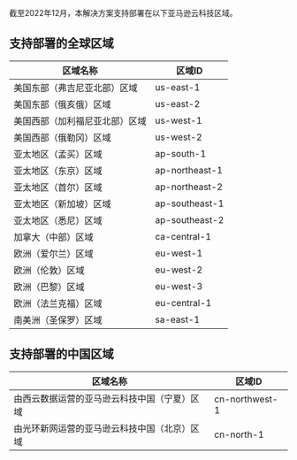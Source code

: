 截至2022年12月，本解决方案支持部署在以下亚马逊云科技区域。

## 支持部署的全球区域

| 区域名称 | 区域ID |
|----------|--------|
| 美国东部（弗吉尼亚北部）区域 | us-east-1
| 美国东部（俄亥俄）区域 | us-east-2
| 美国西部（加利福尼亚北部）区域 | us-west-1
| 美国西部（俄勒冈）区域 | us-west-2
| 亚太地区（孟买）区域 | ap-south-1
| 亚太地区（东京）区域 | ap-northeast-1
| 亚太地区（首尔）区域 | ap-northeast-2
| 亚太地区（新加坡）区域 | ap-southeast-1
| 亚太地区（悉尼）区域 | ap-southeast-2
| 加拿大（中部）区域 | ca-central-1
| 欧洲（爱尔兰）区域 | eu-west-1
| 欧洲（伦敦）区域 | eu-west-2
| 欧洲（巴黎）区域 | eu-west-3
| 欧洲（法兰克福）区域 | eu-central-1
| 南美洲（圣保罗）区域 | sa-east-1


## 支持部署的中国区域

| 区域名称 | 区域ID |
|----------|--------|
| 由西云数据运营的亚马逊云科技中国（宁夏）区域 | cn-northwest-1
| 由光环新网运营的亚马逊云科技中国（北京）区域 | cn-north-1

